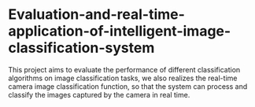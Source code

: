 # Evaluation-and-real-time-application-of-intelligent-image-classification-system
This project aims to evaluate the performance of different classification algorithms on image classification tasks, we also realizes the real-time camera image classification function, so that the system can process and classify the images captured by the camera in real time.
